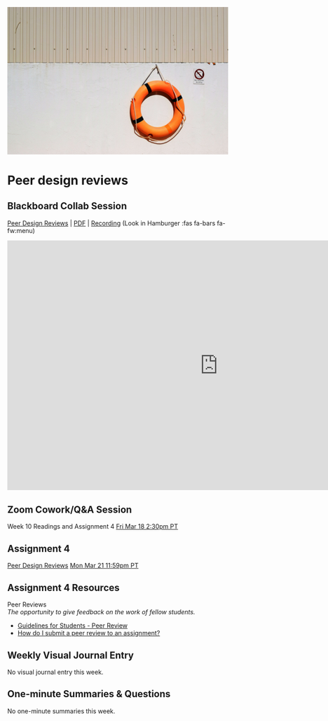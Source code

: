 ![Peer Reviews](images/matthew-waring-MJAoiige14E-unsplash.jpg ':class=banner-image')

# Peer design reviews

## Blackboard Collab Session
[Peer Design Reviews](https://docs.google.com/presentation/d/e/2PACX-1vS_tnc1iOC98enAtEcvyVDD8gu_AukAzS6d2skYpfwsB08SX73kTY7v8C10Xl2w4JKEcCkA-5A9Wdlr/pub?start=false&loop=false&delayms=3000) | [PDF](https://canvas.sfu.ca/courses/67116/files/folder/Downloads/Slides%20PDFs/Review%20and%20Discussion/Week-10) | [Recording](https://canvas.sfu.ca/courses/67116/external_tools/3544) (Look in Hamburger :fas fa-bars fa-fw:menu)

<div class="video-container-16by9"><iframe src="https://docs.google.com/presentation/d/e/2PACX-1vS_tnc1iOC98enAtEcvyVDD8gu_AukAzS6d2skYpfwsB08SX73kTY7v8C10Xl2w4JKEcCkA-5A9Wdlr/embed?start=false&loop=false&delayms=3000" frameborder="0" width="960" height="569" allowfullscreen="true" mozallowfullscreen="true" webkitallowfullscreen="true"></iframe></div>

## Zoom Cowork/Q&A Session
Week 10 Readings and Assignment 4 <span class='badge'> [Fri Mar 18 2:30pm PT](https://www.timeanddate.com/worldclock/fixedtime.html?msg=CMPT-363+Zoom+Cowork+and+Q%26A&iso=20220318T1430&p1=256&am=50)</span>  

## Assignment 4
[Peer Design Reviews](https://canvas.sfu.ca/courses/67116/assignments/710594) <span class='badge'> [Mon Mar 21 11:59pm PT](https://www.timeanddate.com/worldclock/fixedtime.html?msg=CMPT-363+Group+Storyboard+Wireframes+Assignment+Due+Date&iso=20220321T2359&p1=256)</span>  

## Assignment 4 Resources  

Peer Reviews  
_The opportunity to give feedback on the work of fellow students._  
*   [Guidelines for Students - Peer Review](https://serc.carleton.edu/sp/library/peerreview/tips.html)
*   [How do I submit a peer review to an assignment?](https://community.canvaslms.com/t5/Student-Guide/How-do-I-submit-a-peer-review-to-an-assignment/ta-p/293)

<h2> Weekly Visual Journal Entry </h2>

No visual journal entry this week.

<h2> One-minute Summaries & Questions </h2>

No one-minute summaries this week.
